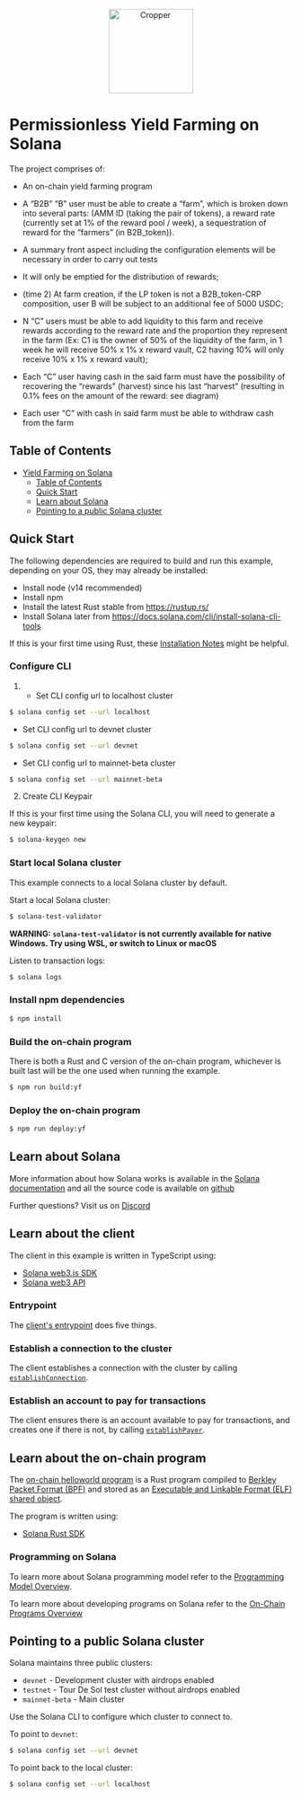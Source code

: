 <p align="center">
  <a href="https://cropper.finance">
    <img alt="Cropper" src="https://cropper.finance/assets/Component2.png" width="150" />
  </a>
</p>

# Permissionless Yield Farming on Solana

The project comprises of:

* An on-chain yield farming program

* A “B2B” “B” user must be able to create a “farm”, which is broken down into several parts: (AMM ID (taking the pair of tokens), a reward rate (currently set at 1% of the reward pool / week), a sequestration of reward for the “farmers” (in B2B_token)).

* A summary front aspect including the configuration elements will be necessary in order to carry out tests

* It will only be emptied for the distribution of rewards;

* (time 2) At farm creation, if the LP token is not a B2B_token-CRP composition, user B will be subject to an additional fee of 5000 USDC;

* N “C” users must be able to add liquidity to this farm and receive rewards according to the reward rate and the proportion they represent in the farm (Ex: C1 is the owner of 50% of the liquidity of the farm, in 1 week he will receive 50% x 1% x reward vault, C2 having 10% will only receive 10% x 1% x reward vault);

* Each “C” user having cash in the said farm must have the possibility of recovering the “rewards” (harvest) since his last “harvest” (resulting in 0.1% fees on the amount of the reward: see diagram)

* Each user “C” with cash in said farm must be able to withdraw cash from the farm

## Table of Contents
- [Yield Farming on Solana](#yield-farming-on-solana)
  - [Table of Contents](#table-of-contents)
  - [Quick Start](#quick-start)
  - [Learn about Solana](#learn-about-solana)
  - [Pointing to a public Solana cluster](#pointing-to-a-public-solana-cluster)

## Quick Start

The following dependencies are required to build and run this example, depending
on your OS, they may already be installed:

- Install node (v14 recommended)
- Install npm
- Install the latest Rust stable from https://rustup.rs/
- Install Solana later from
  https://docs.solana.com/cli/install-solana-cli-tools

If this is your first time using Rust, these [Installation
Notes](README-installation-notes.md) might be helpful.

### Configure CLI 

1. - Set CLI config url to localhost cluster

```bash
$ solana config set --url localhost
```

- Set CLI config url to devnet cluster

```bash
$ solana config set --url devnet
```

- Set CLI config url to mainnet-beta cluster

```bash
$ solana config set --url mainnet-beta
```

2. Create CLI Keypair

If this is your first time using the Solana CLI, you will need to generate a new keypair:

```bash
$ solana-keygen new
```

### Start local Solana cluster

This example connects to a local Solana cluster by default.

Start a local Solana cluster:
```bash
$ solana-test-validator
```
**WARNING: `solana-test-validator` is not currently available for native Windows.  Try using WSL, or switch to Linux or macOS**

Listen to transaction logs:
```bash
$ solana logs
```

### Install npm dependencies

```bash
$ npm install
```

### Build the on-chain program

There is both a Rust and C version of the on-chain program, whichever is built
last will be the one used when running the example.

```bash
$ npm run build:yf
```

### Deploy the on-chain program

```bash
$ npm run deploy:yf
```

## Learn about Solana

More information about how Solana works is available in the [Solana
documentation](https://docs.solana.com/) and all the source code is available on
[github](https://github.com/solana-labs/solana)

Further questions? Visit us on [Discord](https://discordapp.com/invite/pquxPsq)

## Learn about the client

The client in this example is written in TypeScript using:
- [Solana web3.js SDK](https://github.com/solana-labs/solana-web3.js)
- [Solana web3 API](https://solana-labs.github.io/solana-web3.js)

### Entrypoint

The [client's
entrypoint](https://github.com/solana-labs/example-helloworld/blob/ad52dc719cdc96d45ad8e308e8759abf4792b667/src/client/main.ts#L13)
does five things.

### Establish a connection to the cluster

The client establishes a connection with the cluster by calling
[`establishConnection`](https://github.com/solana-labs/example-helloworld/blob/ad52dc719cdc96d45ad8e308e8759abf4792b667/src/client/hello_world.ts#L92).

### Establish an account to pay for transactions

The client ensures there is an account available to pay for transactions,
and creates one if there is not, by calling
[`establishPayer`](https://github.com/solana-labs/example-helloworld/blob/ad52dc719cdc96d45ad8e308e8759abf4792b667/src/client/hello_world.ts#L102).

## Learn about the on-chain program

The [on-chain helloworld program](/src/program-rust/Cargo.toml) is a Rust program
compiled to [Berkley Packet Format
(BPF)](https://en.wikipedia.org/wiki/Berkeley_Packet_Filter) and stored as an
[Executable and Linkable Format (ELF) shared
object](https://en.wikipedia.org/wiki/Executable_and_Linkable_Format).

The program is written using:
- [Solana Rust SDK](https://github.com/solana-labs/solana/tree/master/sdk)

### Programming on Solana

To learn more about Solana programming model refer to the [Programming Model
Overview](https://docs.solana.com/developing/programming-model/overview).

To learn more about developing programs on Solana refer to the [On-Chain 
Programs Overview](https://docs.solana.com/developing/on-chain-programs/overview)

## Pointing to a public Solana cluster

Solana maintains three public clusters:
- `devnet` - Development cluster with airdrops enabled
- `testnet` - Tour De Sol test cluster without airdrops enabled
- `mainnet-beta` -  Main cluster

Use the Solana CLI to configure which cluster to connect to.

To point to `devnet`:
```bash
$ solana config set --url devnet
```

To point back to the local cluster:
```bash
$ solana config set --url localhost
```
